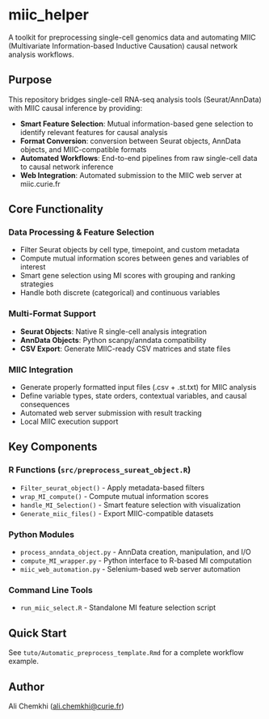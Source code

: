 # miic_helper

A toolkit for preprocessing single-cell genomics data and automating MIIC (Multivariate Information-based Inductive Causation) causal network analysis workflows.

## Purpose

This repository bridges single-cell RNA-seq analysis tools (Seurat/AnnData) with MIIC causal inference by providing:

- **Smart Feature Selection**: Mutual information-based gene selection to identify relevant features for causal analysis
- **Format Conversion**:  conversion between Seurat objects, AnnData objects, and MIIC-compatible formats
- **Automated Workflows**: End-to-end pipelines from raw single-cell data to causal network inference
- **Web Integration**: Automated submission to the MIIC web server at miic.curie.fr

## Core Functionality

### Data Processing & Feature Selection
- Filter Seurat objects by cell type, timepoint, and custom metadata
- Compute mutual information scores between genes and variables of interest
- Smart gene selection using MI scores with grouping and ranking strategies
- Handle both discrete (categorical) and continuous variables

### Multi-Format Support
- **Seurat Objects**: Native R single-cell analysis integration
- **AnnData Objects**: Python scanpy/anndata compatibility  
- **CSV Export**: Generate MIIC-ready CSV matrices and state files

### MIIC Integration
- Generate properly formatted input files (.csv + .st.txt) for MIIC analysis
- Define variable types, state orders, contextual variables, and causal consequences
- Automated web server submission with result tracking
- Local MIIC execution support

## Key Components

### R Functions (`src/preprocess_sureat_object.R`)
- `Filter_seurat_object()` - Apply metadata-based filters
- `wrap_MI_compute()` - Compute mutual information scores  
- `handle_MI_Selection()` - Smart feature selection with visualization
- `Generate_miic_files()` - Export MIIC-compatible datasets

### Python Modules
- `process_anndata_object.py` - AnnData creation, manipulation, and I/O
- `compute_MI_wrapper.py` - Python interface to R-based MI computation
- `miic_web_automation.py` - Selenium-based web server automation

### Command Line Tools
- `run_miic_select.R` - Standalone MI feature selection script

## Quick Start

See `tuto/Automatic_preprocess_template.Rmd` for a complete workflow example.

## Author

Ali Chemkhi (ali.chemkhi@curie.fr)